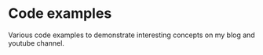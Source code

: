# Code examples

Various code examples to demonstrate interesting concepts on my blog and youtube channel.